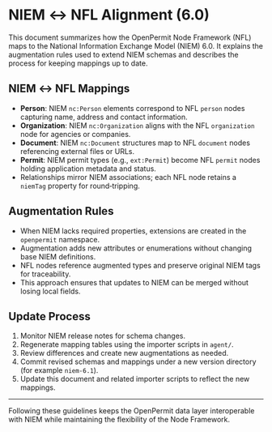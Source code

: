 # NIEM ↔ NFL Alignment (6.0)

This document summarizes how the OpenPermit Node Framework (NFL) maps to the National Information Exchange Model (NIEM) 6.0. It explains the augmentation rules used to extend NIEM schemas and describes the process for keeping mappings up to date.

## NIEM ↔ NFL Mappings

- **Person**: NIEM `nc:Person` elements correspond to NFL `person` nodes capturing name, address and contact information.
- **Organization**: NIEM `nc:Organization` aligns with the NFL `organization` node for agencies or companies.
- **Document**: NIEM `nc:Document` structures map to NFL `document` nodes referencing external files or URLs.
- **Permit**: NIEM permit types (e.g., `ext:Permit`) become NFL `permit` nodes holding application metadata and status.
- Relationships mirror NIEM associations; each NFL node retains a `niemTag` property for round‑tripping.

## Augmentation Rules

- When NIEM lacks required properties, extensions are created in the `openpermit` namespace.
- Augmentation adds new attributes or enumerations without changing base NIEM definitions.
- NFL nodes reference augmented types and preserve original NIEM tags for traceability.
- This approach ensures that updates to NIEM can be merged without losing local fields.

## Update Process

1. Monitor NIEM release notes for schema changes.
2. Regenerate mapping tables using the importer scripts in `agent/`.
3. Review differences and create new augmentations as needed.
4. Commit revised schemas and mappings under a new version directory (for example `niem-6.1`).
5. Update this document and related importer scripts to reflect the new mappings.

---

Following these guidelines keeps the OpenPermit data layer interoperable with NIEM while maintaining the flexibility of the Node Framework.
